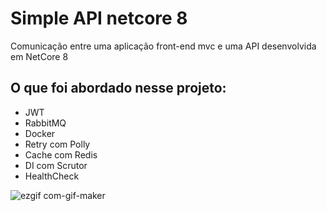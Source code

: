 # Simple API netcore 8
Comunicação entre uma aplicação front-end mvc e uma API desenvolvida em NetCore 8

## O que foi abordado nesse projeto:
- JWT
- RabbitMQ
- Docker
- Retry com Polly
- Cache com Redis
- DI com Scrutor
- HealthCheck


![ezgif com-gif-maker](https://user-images.githubusercontent.com/25139027/204422453-b9398d3c-06a2-4e52-b01a-c83d225035e5.gif)
